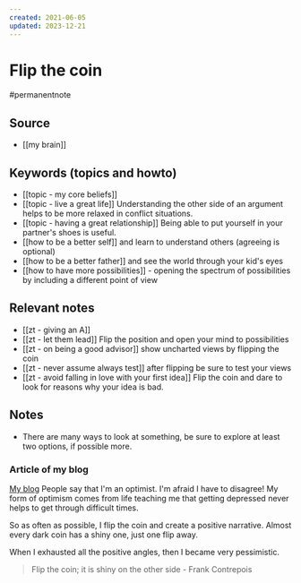 ```yaml
---
created: 2021-06-05
updated: 2023-12-21
---
```

# Flip the coin

#permanentnote

## Source
- [[my brain]]
## Keywords (topics and howto)
- [[topic - my core beliefs]]
- [[topic - live a great life]] Understanding the other side of an argument helps to be more relaxed in conflict situations. 
- [[topic - having a great relationship]] Being able to put yourself in your partner's shoes is useful. 
- [[how to be a better self]] and learn to understand others (agreeing is optional)
- [[how to be a better father]] and see the world through your kid's eyes
- [[how to have more possibilities]] - opening the spectrum of possibilities by including a different point of view

## Relevant notes
- [[zt - giving an A]]  
- [[zt - let them lead]] Flip the position and open your mind to possibilities
- [[zt - on being a good advisor]] show uncharted views by flipping the coin
- [[zt - never assume always test]] after flipping be sure to test your views
- [[zt - avoid falling in love with your first idea]] Flip the coin and dare to look for reasons why your idea is bad. 

## Notes
- There are many ways to look at something, be sure to explore at least two options, if possible more.


###  Article of my blog
[My blog](http://frankcontrepois.com/post/20200904-people-flip-the-coin/)
People say that I'm an optimist. I'm afraid I have to disagree! My form of optimism comes from life teaching me that getting depressed never helps to get through difficult times.

So as often as possible, I flip the coin and create a positive narrative. Almost every dark coin has a shiny one, just one flip away.

When I exhausted all the positive angles, then I became very pessimistic.

> Flip the coin; it is shiny on the other side - Frank Contrepois
